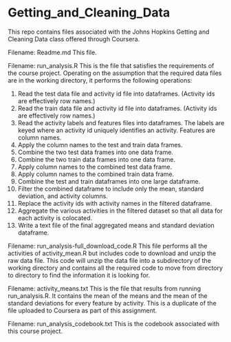 # Getting_and_Cleaning_Data

This repo contains files associated with the Johns Hopkins Getting and Cleaning Data class offered through Coursera.

Filename:  Readme.md
This file.

Filename:  run_analysis.R
This is the file that satisfies the requirements of the course project.  Operating on the assumption that the required data files are in the working directory, it performs the following operations:
1.  Read the test data file and activity id file into dataframes.  (Activity ids are effectively row names.)
2.  Read the train data file and activity id file into dataframes.  (Activity ids are effectively row names.)
3.  Read the activity labels and features files into dataframes.  The labels are keyed where an activity id uniquely identifies an activity.  Features are column names.
4.  Apply the column names to the test and train data frames.
5.  Combine the two test data frames into one data frame.
6.  Combine the two train data frames into one data frame.
7.  Apply column names to the combined test data frame.
8.  Apply column names to the combined train data frame.
9.  Combine the test and train dataframes into one large dataframe.
10. Filter the combined dataframe to include only the mean, standard deviation, and activity columns.
11. Replace the activity ids with activity names in the filtered dataframe.
12. Aggregate the various activities in the filtered dataset so that all data for each activity is colocated.
13. Write a text file of the final aggregated means and standard deviation dataframe.

Filename:  run_analysis-full_download_code.R
This file performs all the activities of activity_mean.R but includes code to download and unzip the raw data file.
This code will unzip the data file into a subdirectory of the working directory and contains all the required code to move from directory to directory to find the information it is looking for.

Filename:  activity_means.txt
This is the file that results from running run_analysis.R.  It contains the mean of the means and the mean of the standard deviations for every feature by activity.
This is a duplicate of the file uploaded to Coursera as part of this assignment.

Filename:  run_analysis_codebook.txt
This is the codebook associated with this course project.